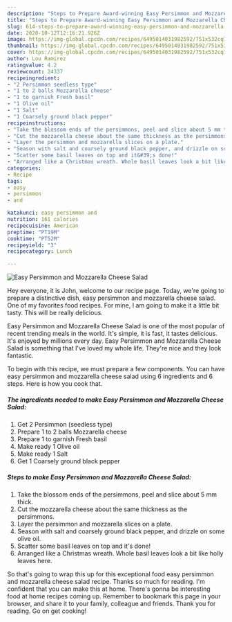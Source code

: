 ```yaml
---
description: "Steps to Prepare Award-winning Easy Persimmon and Mozzarella Cheese Salad"
title: "Steps to Prepare Award-winning Easy Persimmon and Mozzarella Cheese Salad"
slug: 614-steps-to-prepare-award-winning-easy-persimmon-and-mozzarella-cheese-salad
date: 2020-10-12T12:16:21.926Z
image: https://img-global.cpcdn.com/recipes/6495014031982592/751x532cq70/easy-persimmon-and-mozzarella-cheese-salad-recipe-main-photo.jpg
thumbnail: https://img-global.cpcdn.com/recipes/6495014031982592/751x532cq70/easy-persimmon-and-mozzarella-cheese-salad-recipe-main-photo.jpg
cover: https://img-global.cpcdn.com/recipes/6495014031982592/751x532cq70/easy-persimmon-and-mozzarella-cheese-salad-recipe-main-photo.jpg
author: Lou Ramirez
ratingvalue: 4.2
reviewcount: 24337
recipeingredient:
- "2 Persimmon seedless type"
- "1 to 2 balls Mozzarella cheese"
- "1 to garnish Fresh basil"
- "1 Olive oil"
- "1 Salt"
- "1 Coarsely ground black pepper"
recipeinstructions:
- "Take the blossom ends of the persimmons, peel and slice about 5 mm thick."
- "Cut the mozzarella cheese about the same thickness as the persimmons."
- "Layer the persimmon and mozzarella slices on a plate."
- "Season with salt and coarsely ground black pepper, and drizzle on some olive oil."
- "Scatter some basil leaves on top and it&#39;s done!"
- "Arranged like a Christmas wreath. Whole basil leaves look a bit like holly leaves here."
categories:
- Recipe
tags:
- easy
- persimmon
- and

katakunci: easy persimmon and 
nutrition: 161 calories
recipecuisine: American
preptime: "PT19M"
cooktime: "PT52M"
recipeyield: "3"
recipecategory: Lunch

---
```



![Easy Persimmon and Mozzarella Cheese Salad](https://img-global.cpcdn.com/recipes/6495014031982592/751x532cq70/easy-persimmon-and-mozzarella-cheese-salad-recipe-main-photo.jpg)

Hey everyone, it is John, welcome to our recipe page. Today, we're going to prepare a distinctive dish, easy persimmon and mozzarella cheese salad. One of my favorites food recipes. For mine, I am going to make it a little bit tasty. This will be really delicious.

Easy Persimmon and Mozzarella Cheese Salad is one of the most popular of recent trending meals in the world. It's simple, it is fast, it tastes delicious. It's enjoyed by millions every day. Easy Persimmon and Mozzarella Cheese Salad is something that I've loved my whole life. They're nice and they look fantastic.




To begin with this recipe, we must prepare a few components. You can have easy persimmon and mozzarella cheese salad using 6 ingredients and 6 steps. Here is how you cook that.

<!--inarticleads1-->

##### The ingredients needed to make Easy Persimmon and Mozzarella Cheese Salad:

1. Get 2 Persimmon (seedless type)
1. Prepare 1 to 2 balls Mozzarella cheese
1. Prepare 1 to garnish Fresh basil
1. Make ready 1 Olive oil
1. Make ready 1 Salt
1. Get 1 Coarsely ground black pepper




<!--inarticleads2-->

##### Steps to make Easy Persimmon and Mozzarella Cheese Salad:

1. Take the blossom ends of the persimmons, peel and slice about 5 mm thick.
1. Cut the mozzarella cheese about the same thickness as the persimmons.
1. Layer the persimmon and mozzarella slices on a plate.
1. Season with salt and coarsely ground black pepper, and drizzle on some olive oil.
1. Scatter some basil leaves on top and it&#39;s done!
1. Arranged like a Christmas wreath. Whole basil leaves look a bit like holly leaves here.




So that's going to wrap this up for this exceptional food easy persimmon and mozzarella cheese salad recipe. Thanks so much for reading. I'm confident that you can make this at home. There's gonna be interesting food at home recipes coming up. Remember to bookmark this page in your browser, and share it to your family, colleague and friends. Thank you for reading. Go on get cooking!
